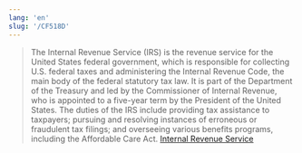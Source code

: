 ```yaml
---
lang: 'en'
slug: '/CF518D'
---
```


> The Internal Revenue Service (IRS) is the revenue service for the United States federal government, which is responsible for collecting U.S. federal taxes and administering the Internal Revenue Code, the main body of the federal statutory tax law. It is part of the Department of the Treasury and led by the Commissioner of Internal Revenue, who is appointed to a five-year term by the President of the United States. The duties of the IRS include providing tax assistance to taxpayers; pursuing and resolving instances of erroneous or fraudulent tax filings; and overseeing various benefits programs, including the Affordable Care Act. [Internal Revenue Service](https://en.wikipedia.org/wiki/Internal_Revenue_Service)

